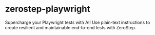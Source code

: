 # zerostep-playwright
Supercharge your Playwright tests with AI! Use plain-text instructions to create resilient and maintainable end-to-end tests with ZeroStep.

